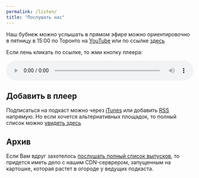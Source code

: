 ```yaml
---
permalink: /listen/
title: "Послушать нас"
---
```

Наш бубнеж можно услышать в прямом эфире можно ориентировочно в пятницу в 15:00 по Торонто на <a href="https://www.youtube.com/@cndlos"  target="_blank">YouTube</a> или по ссылке [здесь](https://stream.rcmp.cloud/stream)

Если лень кликать по ссылке, то жми кнопку плеера: 

<audio style="width: 100%;" autoplay="autoplay" controls="controls"><source src="https://stream.rcmp.cloud/stream" type="audio/mpeg" />Твой брузер не поддерживает &#8212; так что иди <a href="https://stream.rcmp.cloud/stream" target="_blank" rel="noopener noreferrer">сюда</a></audio>

## Добавить в плеер
Подписаться на подкаст можно через [iTunes](https://podcasts.apple.com/podcast/id363311940) или добавить [RSS](https://arc.rcmp.cloud/feed.php) напрямую. Но если хочется альтернативных площадок, то полный список можно <a href="https://podcast.ru/363311940" target="_blank">увидеть здесь</a>

## Архив

Если Вам вдруг захотелось [послушать полный список выпусков](https://arc.rcmp.cloud/), то придется иметь дело с нашим CDN-серврером, запущенным на картошке, которая растет в огороде у ведущих подкаста. 
 

